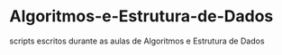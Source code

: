 # Algoritmos-e-Estrutura-de-Dados
 scripts escritos durante as aulas de Algoritmos e Estrutura de Dados
